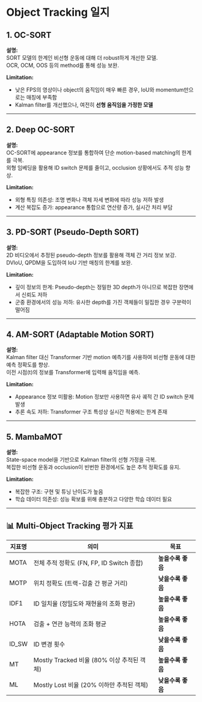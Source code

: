 # Object Tracking 일지

## 1. OC-SORT  
**설명:**  
SORT 모델의 한계인 비선형 운동에 대해 더 robust하게 개선한 모델.  
OCR, OCM, OOS 등의 method를 통해 성능 보완.

**Limitation:**  
- 낮은 FPS의 영상이나 object의 움직임이 매우 빠른 경우, IoU와 momentum만으로는 매칭에 부족함  
- Kalman filter를 개선했으나, 여전히 **선형 움직임을 가정한 모델**

---

## 2. Deep OC-SORT  
**설명:**  
OC-SORT에 appearance 정보를 통합하여 단순 motion-based matching의 한계를 극복.  
외형 임베딩을 활용해 ID switch 문제를 줄이고, occlusion 상황에서도 추적 성능 향상.

**Limitation:**  
- 외형 특징 의존성: 조명 변화나 객체 자세 변화에 따라 성능 저하 발생  
- 계산 복잡도 증가: appearance 통합으로 연산량 증가, 실시간 처리 부담

---

## 3. PD-SORT (Pseudo-Depth SORT)  
**설명:**  
2D 비디오에서 추정된 pseudo-depth 정보를 활용해 객체 간 거리 정보 보강.  
DVIoU, QPDM을 도입하여 IoU 기반 매칭의 한계를 보완.

**Limitation:**  
- 깊이 정보의 한계: Pseudo-depth는 정밀한 3D depth가 아니므로 복잡한 장면에서 신뢰도 저하  
- 군중 환경에서의 성능 저하: 유사한 depth를 가진 객체들이 밀집한 경우 구분력이 떨어짐

---

## 4. AM-SORT (Adaptable Motion SORT)  
**설명:**  
Kalman filter 대신 Transformer 기반 motion 예측기를 사용하여 비선형 운동에 대한 예측 정확도를 향상.  
이전 시점(t)의 정보를 Transformer에 입력해 움직임을 예측.

**Limitation:**  
- Appearance 정보 미활용: Motion 정보만 사용하면 유사 궤적 간 ID switch 문제 발생  
- 추론 속도 저하: Transformer 구조 특성상 실시간 적용에는 한계 존재

---

## 5. MambaMOT  
**설명:**  
State-space model을 기반으로 Kalman filter의 선형 가정을 극복.  
복잡한 비선형 운동과 occlusion이 빈번한 환경에서도 높은 추적 정확도를 유지.

**Limitation:**  
- 복잡한 구조: 구현 및 튜닝 난이도가 높음  
- 학습 데이터 의존성: 성능 확보를 위해 충분하고 다양한 학습 데이터 필요

---

## 📊 Multi-Object Tracking 평가 지표

| 지표명  | 의미                                      | 목표       |
|---------|-------------------------------------------|------------|
| MOTA    | 전체 추적 정확도 (FN, FP, ID Switch 종합) | **높을수록 좋음** |
| MOTP    | 위치 정확도 (트랙-검출 간 평균 거리)       | **낮을수록 좋음** |
| IDF1    | ID 일치율 (정밀도와 재현율의 조화 평균)   | **높을수록 좋음** |
| HOTA    | 검출 + 연관 능력의 조화 평균              | **높을수록 좋음** |
| ID_SW   | ID 변경 횟수                              | **낮을수록 좋음** |
| MT      | Mostly Tracked 비율 (80% 이상 추적된 객체) | **높을수록 좋음** |
| ML      | Mostly Lost 비율 (20% 이하만 추적된 객체)  | **낮을수록 좋음** |

